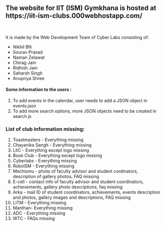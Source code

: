 <h2>The website for IIT (ISM) Gymkhana is hosted at <br> https://iit-ism-clubs.000webhostapp.com/ </h2>
<br>
<p>
  It is made by the Web Development Team of Cyber Labs consisting of: <br>
  <ul>
   <li> Nikhil BN</li>
   <li>Sourav Prasad</li>
   <li>Naman Zelawat</li>
   <li>Chirag Jain</li>
   <li>Ridhish Jain</li>
   <li>Saharsh Singh</li>
   <li>Anupriya Shree</li>
    </ul>
    
 </p>
 <p> <h4> Some information to the users : <br> </h4>
 <ol>
  <li> To add events in the calendar, user needs to add a JSON object in events.json </li>
  <li> To add more search options, more JSON objects need to be created in search.js </li>
  </ol>
  </p>

<p>  <h3>List of club information missing: <br> </h3>
<ol>
<li> Toastmasters - Everything missing </li>
<li> Chayanika Sangh - Everything missing </li>
<li> LitC - Everything except logo missing </li>
<li> Book Club - Everything except logo missing </li>
<li> Cyberlabs - Everything missing </li>
<li> RoboISM - Everything missing </li>
<li> Mechismu - photo of faculty advisor and student cordinators, description of gallery photos, FAQ missing </li>
<li> E-cell - contact info of faculty advisor and student coordinators, achievements, gallery photo descriptions, faq missing </li>
<li> Arka - mail ID of student coordinators, achievements, events description and photos, gallery images and descriptions, FAQ missing </li>
<li> LITM - Everything missing</li>
<li> Manthan- Everything missing</li>
<li> ADC - Everything missing</li>
<li> WTC - FAQs missing</li>

</ol>
</p>

